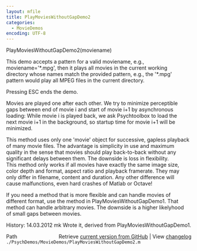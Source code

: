 ```yaml
---
layout: mfile
title: PlayMoviesWithoutGapDemo2
categories:
  - MovieDemos
encoding: UTF-8
---
```


PlayMoviesWithoutGapDemo2(moviename)  

This demo accepts a pattern for a valid moviename, e.g.,  
moviename='\*.mpg', then it plays all movies in the current working  
directory whose names match the provided pattern, e.g., the '\*.mpg'  
pattern would play all MPEG files in the current directory.  

Pressing ESC ends the demo.  

Movies are played one after each other. We try to minimize perceptible  
gaps between end of movie i and start of movie i+1 by asynchronous  
loading: While movie i is played back, we ask Psychtoolbox to load the  
next movie i+1 in the background, so startup time for movie i+1 will be  
minimized.  

This method uses only one 'movie' object for successive, gapless playback  
of many movie files. The advantage is simplicity in use and maximum  
quality in the sense that movies should play back-to-back without any  
significant delays between them. The downside is loss in flexibility.  
This method only works if all movies have exactly the same image size,  
color depth and format, aspect ratio and playback framerate. They may  
only differ in filename, content and duration. Any other difference will  
cause malfunctions, even hard crashes of Matlab or Octave!  

If you need a method that is more flexible and can handle movies of  
different format, use the method in PlayMoviesWithoutGapDemo1. That  
method can handle arbitrary movies. The downside is a higher likelyhood  
of small gaps between movies.  

History: 14.03.2012  mk  Wrote it, derived from PlayMoviesWithoutGapDemo1.  


<div class="code_header" style="text-align:right;">
  <span style="float:left;">Path&nbsp;&nbsp;</span> <span class="counter">Retrieve <a href=
  "https://raw.github.com/Psychtoolbox-3/Psychtoolbox-3/beta/./PsychDemos/MovieDemos/PlayMoviesWithoutGapDemo2.m">current version from GitHub</a> | View <a href=
  "https://github.com/Psychtoolbox-3/Psychtoolbox-3/commits/beta/./PsychDemos/MovieDemos/PlayMoviesWithoutGapDemo2.m">changelog</a></span>
</div>
<div class="code">
  <code>./PsychDemos/MovieDemos/PlayMoviesWithoutGapDemo2.m</code>
</div>
